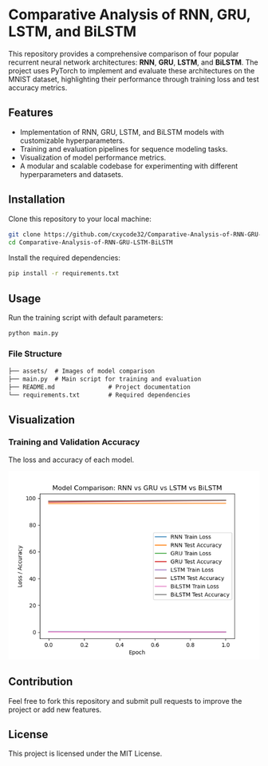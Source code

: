 # Comparative Analysis of RNN, GRU, LSTM, and BiLSTM

This repository provides a comprehensive comparison of four popular recurrent neural network architectures: **RNN**, **GRU**, **LSTM**, and **BiLSTM**. The project uses PyTorch to implement and evaluate these architectures on the MNIST dataset, highlighting their performance through training loss and test accuracy metrics.


## Features

- Implementation of RNN, GRU, LSTM, and BiLSTM models with customizable hyperparameters.
- Training and evaluation pipelines for sequence modeling tasks.
- Visualization of model performance metrics.
- A modular and scalable codebase for experimenting with different hyperparameters and datasets.


## Installation

Clone this repository to your local machine:
```bash
git clone https://github.com/cxycode32/Comparative-Analysis-of-RNN-GRU-LSTM-BiLSTM.git
cd Comparative-Analysis-of-RNN-GRU-LSTM-BiLSTM
```

Install the required dependencies:
```bash
pip install -r requirements.txt
```


## Usage

Run the training script with default parameters:
```bash
python main.py
```


### File Structure

```
├── assets/  # Images of model comparison
├── main.py  # Main script for training and evaluation
├── README.md               # Project documentation
└── requirements.txt        # Required dependencies
```


## Visualization

### Training and Validation Accuracy

The loss and accuracy of each model.

![Model Comparison](./assets/model_comparison.png)


## Contribution

Feel free to fork this repository and submit pull requests to improve the project or add new features.


## License

This project is licensed under the MIT License.

